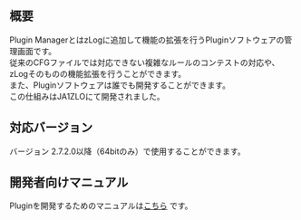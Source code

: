 ## 概要
Plugin ManagerとはzLogに追加して機能の拡張を行うPluginソフトウェアの管理画面です。  
従来のCFGファイルでは対応できない複雑なルールのコンテストの対応や、zLogそのものの機能拡張を行うことができます。  
また、Pluginソフトウェアは誰でも開発することができます。  
この仕組みはJA1ZLOにて開発されました。  

## 対応バージョン
バージョン 2.7.2.0以降（64bitのみ）で使用することができます。

## 開発者向けマニュアル

Pluginを開発するためのマニュアルは[こちら](https://zylo.pafelog.net/manual) です。



